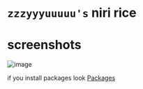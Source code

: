 # `zzzyyyuuuuu's` niri rice
# screenshots
![image](https://github.com/maxuwuu/niri/blob/main/assets/ricex.png)

if you  install packages look  [Packages](install/packages)
